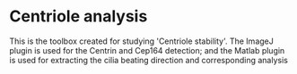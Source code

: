 # Centriole analysis
This is the toolbox created for studying 'Centriole stability'. The ImageJ plugin is used for the Centrin and Cep164 detection; and the Matlab plugin is used for extracting the cilia beating direction and corresponding analysis
